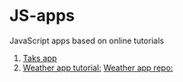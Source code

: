 # JS-apps

JavaScript apps based on online tutorials

1) [Taks app](https://github.com/bradtraversy/modern_js_udemy_projects/tree/master/tasklist_project)
2) [Weather app tutorial:](https://www.youtube.com/watch?v=KqZGuzrY9D4)
[Weather app repo:](https://github.com/CodeExplainedRepo/Weather-App-JavaScript)
